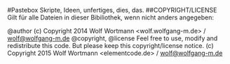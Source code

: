 #Pastebox
Skripte, Ideen, unfertiges, dies, das.
##COPYRIGHT/LICENSE
Gilt für alle Dateien in dieser Bibiliothek, wenn nicht anders angegeben:

@author (c) Copyright 2014 Wolf Wortmann <wolf.wolfgang-m.de> / <wolf@wolfgang-m.de>
@copyright,
@license Feel free to use, modify and redistribute this code. But please keep this copyright/license notice. (c) Copyright 2015 Wolf Wortmann <elementcode.de> / <wolf@wolfgang-m.de>

